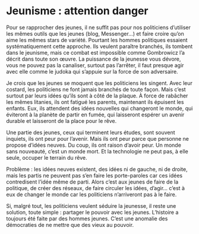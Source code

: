 # Jeunisme : attention danger

Pour se rapprocher des jeunes, il ne suffit pas pour nos politiciens d’utiliser les mêmes outils que les jeunes (blog, Messenger…) et faire croire qu’on aime les mêmes stars de variété. Pourtant les hommes politiques essaient systématiquement cette approche. Ils veulent paraître branchés, ils tombent dans le jeunisme, mais ce combat est impossible comme Gombrowicz l’a décrit dans toute son œuvre. La puissance de la jeunesse vous dévore, vous ne pouvez pas la canaliser, surtout pas l’arrêter, il faut presque agir avec elle comme le judoka qui s’appuie sur la force de son adversaire.

Je crois que les jeunes se moquent que les politiciens les singent. Avec leur costard, les politiciens ne font jamais branchés de toute façon. Mais c’est surtout par leurs idées qu’ils sont à côté de la plaque. À force de rabâcher les mêmes litanies, ils ont fatigué les parents, maintenant ils épuisent les enfants. Eux, ils attendent des idées nouvelles qui changeront le monde, qui éviteront à la planète de partir en fumée, qui laisseront espérer un avenir durable et laisseront de la place pour le rêve.

Une partie des jeunes, ceux qui terminent leurs études, sont souvent inquiets, ils ont peur pour l’avenir. Mais ils ont peur parce que personne ne propose d’idées neuves. Du coup, ils ont raison d’avoir peur. Un monde sans nouveauté, c’est un monde mort. Et la technologie ne peut pas, à elle seule, occuper le terrain du rêve.

Problème : les idées neuves existent, des idées ni de gauche, ni de droite, mais les partis ne peuvent pas s’en faire les porte-paroles car ces idées contredisent l’idée même de parti. Alors c’est aux jeunes de faire de la politique, de créer des réseaux, de faire circuler les idées, d’agir… c’est à eux de changer le monde car les politiciens n’arriveront pas à le faire.

Si, malgré tout, les politiciens veulent séduire la jeunesse, il reste une solution, toute simple : partager le pouvoir avec les jeunes. L’histoire a toujours été faite par des hommes jeunes. C’est une anomalie des démocraties de ne mettre que des vieux au pouvoir.
